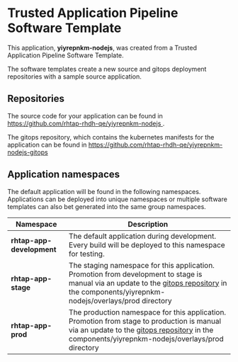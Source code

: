 # Trusted Application Pipeline Software Template

This application, **yiyrepnkm-nodejs**, was created from a Trusted Application Pipeline Software Template.

The software templates create a new source and gitops deployment repositories with a sample source application. 

## Repositories

The source code for your application can be found in [https://github.com/rhtap-rhdh-qe/yiyrepnkm-nodejs ](https://github.com/rhtap-rhdh-qe/yiyrepnkm-nodejs ).
 
The gitops repository, which contains the kubernetes manifests for the application can be found in 
[https://github.com/rhtap-rhdh-qe/yiyrepnkm-nodejs-gitops ](https://github.com/rhtap-rhdh-qe/yiyrepnkm-nodejs-gitops ) 

## Application namespaces 

The default application will be found in the following namespaces. Applications can be deployed into unique namespaces or multiple software templates can also bet generated into the same group namespaces.  

|  Namespace   |  Description   |  
| -------- | -------- |   
| **rhtap-app-development** | The default application during development. Every build will be deployed to this namespace for testing. | 
| **rhtap-app-stage** | The staging namespace for this application. Promotion from development to stage is manual via an update to the [gitops repository](https://github.com/rhtap-rhdh-qe/yiyrepnkm-nodejs-gitops ) in the components/yiyrepnkm-nodejs/overlays/prod directory |  
| **rhtap-app-prod** | The production namespace for this application. Promotion from stage to production is manual via an update to the [gitops repository](https://github.com/rhtap-rhdh-qe/yiyrepnkm-nodejs-gitops ) in the components/yiyrepnkm-nodejs/overlays/prod directory | 